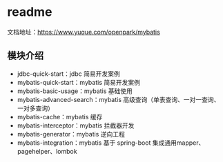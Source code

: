 # readme

文档地址：https://www.yuque.com/openpark/mybatis

## 模块介绍

* jdbc-quick-start：jdbc 简易开发案例
* mybatis-quick-start：mybatis 简易开发案例
* mybatis-basic-usage：mybatis 基础使用
* mybatis-advanced-search：mybatis 高级查询（单表查询、一对一查询、一对多查询）
* mybatis-cache：mybatis 缓存
* mybatis-interceptor：mybatis 拦截器开发
* mybatis-generator：mybatis 逆向工程
* mybatis-integration：mybatis 基于 spring-boot 集成通用mapper、pagehelper、lombok
